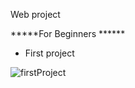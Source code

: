 Web project

*****For Beginners ******
- First project 

![firstProject](https://github.com/user-attachments/assets/e83eb27b-6cf8-41cf-9cc2-05e3fc8d48d8)
